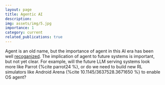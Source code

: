 ```yaml
---
layout: page
title: Agentic AI
description: 
img: assets/img/5.jpg
importance: 1
category: current
related_publications: true
---
```


Agent is an old name, but the importance of agent in this AI era has been well [recoganized](https://www.gatesnotes.com/AI-agents). 
The implication of agent to future systems is important, but not yet clear. 
For example, will the future LLM serving systems look more like Parrot {%cite parrot24 %}, or do we need to build new RL simulators like Android Arena {%cite 10.1145/3637528.3671650 %} to enable OS agent?

